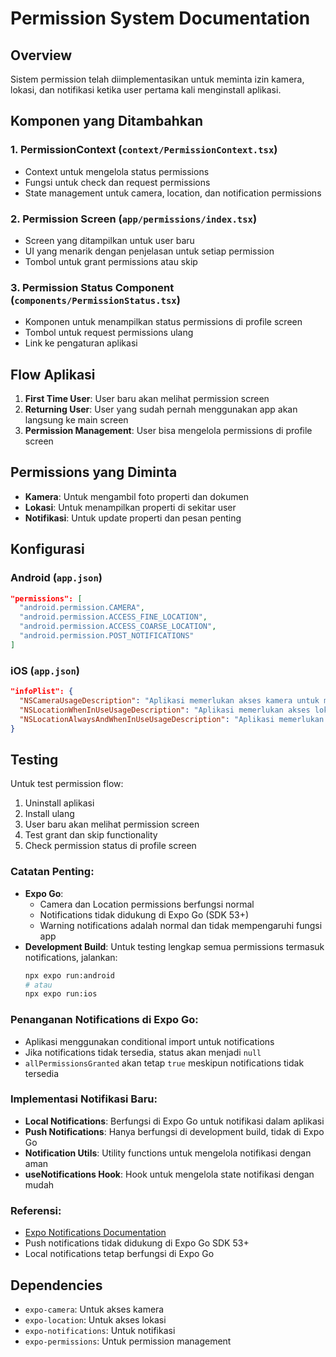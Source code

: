 # Permission System Documentation

## Overview

Sistem permission telah diimplementasikan untuk meminta izin kamera, lokasi, dan notifikasi ketika user pertama kali menginstall aplikasi.

## Komponen yang Ditambahkan

### 1. PermissionContext (`context/PermissionContext.tsx`)

- Context untuk mengelola status permissions
- Fungsi untuk check dan request permissions
- State management untuk camera, location, dan notification permissions

### 2. Permission Screen (`app/permissions/index.tsx`)

- Screen yang ditampilkan untuk user baru
- UI yang menarik dengan penjelasan untuk setiap permission
- Tombol untuk grant permissions atau skip

### 3. Permission Status Component (`components/PermissionStatus.tsx`)

- Komponen untuk menampilkan status permissions di profile screen
- Tombol untuk request permissions ulang
- Link ke pengaturan aplikasi

## Flow Aplikasi

1. **First Time User**: User baru akan melihat permission screen
2. **Returning User**: User yang sudah pernah menggunakan app akan langsung ke main screen
3. **Permission Management**: User bisa mengelola permissions di profile screen

## Permissions yang Diminta

- **Kamera**: Untuk mengambil foto properti dan dokumen
- **Lokasi**: Untuk menampilkan properti di sekitar user
- **Notifikasi**: Untuk update properti dan pesan penting

## Konfigurasi

### Android (`app.json`)

```json
"permissions": [
  "android.permission.CAMERA",
  "android.permission.ACCESS_FINE_LOCATION",
  "android.permission.ACCESS_COARSE_LOCATION",
  "android.permission.POST_NOTIFICATIONS"
]
```

### iOS (`app.json`)

```json
"infoPlist": {
  "NSCameraUsageDescription": "Aplikasi memerlukan akses kamera untuk mengambil foto properti dan dokumen",
  "NSLocationWhenInUseUsageDescription": "Aplikasi memerlukan akses lokasi untuk menampilkan properti di sekitar Anda",
  "NSLocationAlwaysAndWhenInUseUsageDescription": "Aplikasi memerlukan akses lokasi untuk menampilkan properti di sekitar Anda"
}
```

## Testing

Untuk test permission flow:

1. Uninstall aplikasi
2. Install ulang
3. User baru akan melihat permission screen
4. Test grant dan skip functionality
5. Check permission status di profile screen

### Catatan Penting:

- **Expo Go**:
  - Camera dan Location permissions berfungsi normal
  - Notifications tidak didukung di Expo Go (SDK 53+)
  - Warning notifications adalah normal dan tidak mempengaruhi fungsi app
- **Development Build**: Untuk testing lengkap semua permissions termasuk notifications, jalankan:
  ```bash
  npx expo run:android
  # atau
  npx expo run:ios
  ```

### Penanganan Notifications di Expo Go:

- Aplikasi menggunakan conditional import untuk notifications
- Jika notifications tidak tersedia, status akan menjadi `null`
- `allPermissionsGranted` akan tetap `true` meskipun notifications tidak tersedia

### Implementasi Notifikasi Baru:

- **Local Notifications**: Berfungsi di Expo Go untuk notifikasi dalam aplikasi
- **Push Notifications**: Hanya berfungsi di development build, tidak di Expo Go
- **Notification Utils**: Utility functions untuk mengelola notifikasi dengan aman
- **useNotifications Hook**: Hook untuk mengelola state notifikasi dengan mudah

### Referensi:

- [Expo Notifications Documentation](https://docs.expo.dev/versions/latest/sdk/notifications/)
- Push notifications tidak didukung di Expo Go SDK 53+
- Local notifications tetap berfungsi di Expo Go

## Dependencies

- `expo-camera`: Untuk akses kamera
- `expo-location`: Untuk akses lokasi
- `expo-notifications`: Untuk notifikasi
- `expo-permissions`: Untuk permission management
